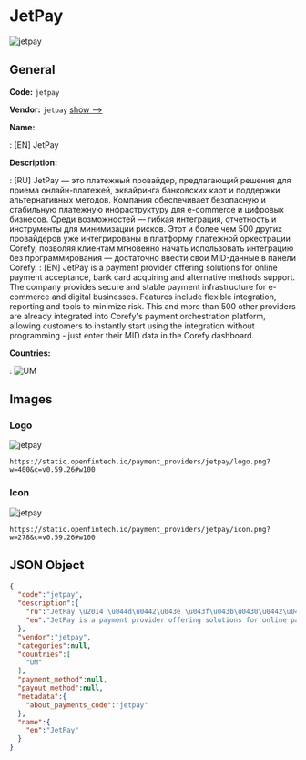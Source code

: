 
# JetPay 
![jetpay](https://static.openfintech.io/payment_providers/jetpay/logo.png?w=400&c=v0.59.26#w100)  

## General 
 
**Code:** `jetpay` 
 
**Vendor:** `jetpay` [show -->](/vendors/jetpay/) 
 
**Name:** 
 
:	[EN] JetPay 
 
**Description:** 
 
: [RU] JetPay — это платежный провайдер, предлагающий решения для приема онлайн-платежей, эквайринга банковских карт и поддержки альтернативных методов. Компания обеспечивает безопасную и стабильную платежную инфраструктуру для e-commerce и цифровых бизнесов. Среди возможностей — гибкая интеграция, отчетность и инструменты для минимизации рисков. Этот и более чем 500 других провайдеров уже интегрированы в платформу платежной оркестрации Corefy, позволяя клиентам мгновенно начать использовать интеграцию без программирования — достаточно ввести свои MID-данные в панели Corefy. 
: [EN] JetPay is a payment provider offering solutions for online payment acceptance, bank card acquiring and alternative methods support. The company provides secure and stable payment infrastructure for e-commerce and digital businesses. Features include flexible integration, reporting and tools to minimize risk. This and more than 500 other providers are already integrated into Corefy's payment orchestration platform, allowing customers to instantly start using the integration without programming - just enter their MID data in the Corefy dashboard. 
 
 
**Countries:** 
 
:	![UM](https://cdnjs.cloudflare.com/ajax/libs/flag-icon-css/3.3.0/flags/4x3/um.svg#w24)  

## Images 

### Logo 
 
![jetpay](https://static.openfintech.io/payment_providers/jetpay/logo.png?w=400&c=v0.59.26#w100)  

```
https://static.openfintech.io/payment_providers/jetpay/logo.png?w=400&c=v0.59.26#w100
```  

### Icon 
 
![jetpay](https://static.openfintech.io/payment_providers/jetpay/icon.png?w=278&c=v0.59.26#w100)  

```
https://static.openfintech.io/payment_providers/jetpay/icon.png?w=278&c=v0.59.26#w100
```  

## JSON Object 

```json
{
  "code":"jetpay",
  "description":{
    "ru":"JetPay \u2014 \u044d\u0442\u043e \u043f\u043b\u0430\u0442\u0435\u0436\u043d\u044b\u0439 \u043f\u0440\u043e\u0432\u0430\u0439\u0434\u0435\u0440, \u043f\u0440\u0435\u0434\u043b\u0430\u0433\u0430\u044e\u0449\u0438\u0439 \u0440\u0435\u0448\u0435\u043d\u0438\u044f \u0434\u043b\u044f \u043f\u0440\u0438\u0435\u043c\u0430 \u043e\u043d\u043b\u0430\u0439\u043d-\u043f\u043b\u0430\u0442\u0435\u0436\u0435\u0439, \u044d\u043a\u0432\u0430\u0439\u0440\u0438\u043d\u0433\u0430 \u0431\u0430\u043d\u043a\u043e\u0432\u0441\u043a\u0438\u0445 \u043a\u0430\u0440\u0442 \u0438 \u043f\u043e\u0434\u0434\u0435\u0440\u0436\u043a\u0438 \u0430\u043b\u044c\u0442\u0435\u0440\u043d\u0430\u0442\u0438\u0432\u043d\u044b\u0445 \u043c\u0435\u0442\u043e\u0434\u043e\u0432. \u041a\u043e\u043c\u043f\u0430\u043d\u0438\u044f \u043e\u0431\u0435\u0441\u043f\u0435\u0447\u0438\u0432\u0430\u0435\u0442 \u0431\u0435\u0437\u043e\u043f\u0430\u0441\u043d\u0443\u044e \u0438 \u0441\u0442\u0430\u0431\u0438\u043b\u044c\u043d\u0443\u044e \u043f\u043b\u0430\u0442\u0435\u0436\u043d\u0443\u044e \u0438\u043d\u0444\u0440\u0430\u0441\u0442\u0440\u0443\u043a\u0442\u0443\u0440\u0443 \u0434\u043b\u044f e-commerce \u0438 \u0446\u0438\u0444\u0440\u043e\u0432\u044b\u0445 \u0431\u0438\u0437\u043d\u0435\u0441\u043e\u0432. \u0421\u0440\u0435\u0434\u0438 \u0432\u043e\u0437\u043c\u043e\u0436\u043d\u043e\u0441\u0442\u0435\u0439 \u2014 \u0433\u0438\u0431\u043a\u0430\u044f \u0438\u043d\u0442\u0435\u0433\u0440\u0430\u0446\u0438\u044f, \u043e\u0442\u0447\u0435\u0442\u043d\u043e\u0441\u0442\u044c \u0438 \u0438\u043d\u0441\u0442\u0440\u0443\u043c\u0435\u043d\u0442\u044b \u0434\u043b\u044f \u043c\u0438\u043d\u0438\u043c\u0438\u0437\u0430\u0446\u0438\u0438 \u0440\u0438\u0441\u043a\u043e\u0432. \u042d\u0442\u043e\u0442 \u0438 \u0431\u043e\u043b\u0435\u0435 \u0447\u0435\u043c 500 \u0434\u0440\u0443\u0433\u0438\u0445 \u043f\u0440\u043e\u0432\u0430\u0439\u0434\u0435\u0440\u043e\u0432 \u0443\u0436\u0435 \u0438\u043d\u0442\u0435\u0433\u0440\u0438\u0440\u043e\u0432\u0430\u043d\u044b \u0432 \u043f\u043b\u0430\u0442\u0444\u043e\u0440\u043c\u0443 \u043f\u043b\u0430\u0442\u0435\u0436\u043d\u043e\u0439 \u043e\u0440\u043a\u0435\u0441\u0442\u0440\u0430\u0446\u0438\u0438 Corefy, \u043f\u043e\u0437\u0432\u043e\u043b\u044f\u044f \u043a\u043b\u0438\u0435\u043d\u0442\u0430\u043c \u043c\u0433\u043d\u043e\u0432\u0435\u043d\u043d\u043e \u043d\u0430\u0447\u0430\u0442\u044c \u0438\u0441\u043f\u043e\u043b\u044c\u0437\u043e\u0432\u0430\u0442\u044c \u0438\u043d\u0442\u0435\u0433\u0440\u0430\u0446\u0438\u044e \u0431\u0435\u0437 \u043f\u0440\u043e\u0433\u0440\u0430\u043c\u043c\u0438\u0440\u043e\u0432\u0430\u043d\u0438\u044f \u2014 \u0434\u043e\u0441\u0442\u0430\u0442\u043e\u0447\u043d\u043e \u0432\u0432\u0435\u0441\u0442\u0438 \u0441\u0432\u043e\u0438 MID-\u0434\u0430\u043d\u043d\u044b\u0435 \u0432 \u043f\u0430\u043d\u0435\u043b\u0438 Corefy.",
    "en":"JetPay is a payment provider offering solutions for online payment acceptance, bank card acquiring and alternative methods support. The company provides secure and stable payment infrastructure for e-commerce and digital businesses. Features include flexible integration, reporting and tools to minimize risk. This and more than 500 other providers are already integrated into Corefy's payment orchestration platform, allowing customers to instantly start using the integration without programming - just enter their MID data in the Corefy dashboard."
  },
  "vendor":"jetpay",
  "categories":null,
  "countries":[
    "UM"
  ],
  "payment_method":null,
  "payout_method":null,
  "metadata":{
    "about_payments_code":"jetpay"
  },
  "name":{
    "en":"JetPay"
  }
}
```  
